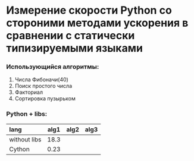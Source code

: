 # Измерение скорости Python со стороними методами ускорения в сравнении с статически типизируемыми языками

### Использующийся алгоритмы:
1. Числа Фибоначи(40)
2. Поиск простого числа 
3. Факториал
4. Сортировка пузырьком

### **Python + libs:**

lang | alg1 | alg2 | alg3
:----|:----:|:----:|:----
without libs | 18.3 |
Cython | 0.23 



